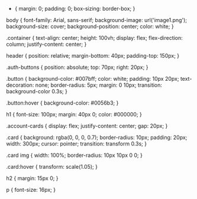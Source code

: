 * {
    margin: 0;
    padding: 0;
    box-sizing: border-box;
}

body {
    font-family: Arial, sans-serif;
    background-image: url('image1.png');
    background-size: cover;
    background-position: center;
    color: white;
}

.container {
    text-align: center;
    height: 100vh;
    display: flex;
    flex-direction: column;
    justify-content: center;
}

header {
    position: relative;
    margin-bottom: 40px;
    padding-top: 150px; 
}

.auth-buttons {
    position: absolute;
    top: 70px;
    right: 20px;
}

.button {
    background-color: #007bff;
    color: white;
    padding: 10px 20px;
    text-decoration: none;
    border-radius: 5px;
    margin: 0 10px;
    transition: background-color 0.3s;
}

.button:hover {
    background-color: #0056b3;
}

h1 {
    font-size: 100px;
    margin: 40px 0;
    color: #000000; 
}



.account-cards {
    display: flex;
    justify-content: center;
    gap: 20px;
}

.card {
    background: rgba(0, 0, 0, 0.7);
    border-radius: 10px;
    padding: 20px;
    width: 300px;
    cursor: pointer;
    transition: transform 0.3s;
}

.card img {
    width: 100%;
    border-radius: 10px 10px 0 0;
}

.card:hover {
    transform: scale(1.05);
}

h2 {
    margin: 15px 0;
}

p {
    font-size: 16px;
}

